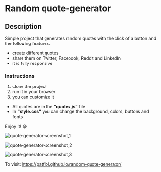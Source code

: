 # Random quote-generator

## Description

Simple project that generates random quotes with the click of a button and the following features:
* create different quotes
* share them on Twitter, Facebook, Reddit and LinkedIn
* it is fully responsive

### Instructions
1. clone the project
2. run it in your browser
3. you can customize it 


- All quotes are in the **"quotes.js"** file
- In **"style.css"** you can change the background, colors, buttons and fonts.

Enjoy it! :joy:

![quote-generator-screenshot_1](https://user-images.githubusercontent.com/96197951/204032984-acd1c51e-73b6-40bb-90ad-4a96cc87a3c7.jpg)

![quote-generator-screenshot_2](https://user-images.githubusercontent.com/96197951/204032644-365967ed-1f52-4cb5-be81-0781c841fd8c.jpg)

![quote-generator-screenshot_3](https://user-images.githubusercontent.com/96197951/204032649-212fbee1-e565-44af-a4ad-e19dfea5d3b8.jpg)

To visit: https://patfiol.github.io/random-quote-generator/

